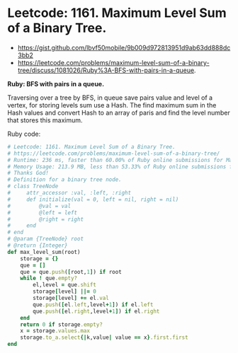 # Leetcode: 1161. Maximum Level Sum of a Binary Tree.

- https://gist.github.com/lbvf50mobile/9b009d972813951d9ab63dd888dc3bb2
- https://leetcode.com/problems/maximum-level-sum-of-a-binary-tree/discuss/1081026/Ruby%3A-BFS-with-pairs-in-a-queue.

**Ruby: BFS with pairs in a queue.**

Traversing over a tree by BFS, in queue save pairs value and level of a vertex, for storing levels sum use a Hash. The find maximum sum in the Hash values and convert Hash to an array of paris and find the level number that stores this maximum.

Ruby code: 
```Ruby
# Leetcode: 1161. Maximum Level Sum of a Binary Tree.
# https://leetcode.com/problems/maximum-level-sum-of-a-binary-tree/
# Runtime: 236 ms, faster than 60.00% of Ruby online submissions for Maximum Level Sum of a Binary Tree.
# Memory Usage: 213.9 MB, less than 53.33% of Ruby online submissions for Maximum Level Sum of a Binary Tree.
# Thanks God!
# Definition for a binary tree node.
# class TreeNode
#     attr_accessor :val, :left, :right
#     def initialize(val = 0, left = nil, right = nil)
#         @val = val
#         @left = left
#         @right = right
#     end
# end
# @param {TreeNode} root
# @return {Integer}
def max_level_sum(root)
    storage = {}
    que = []
    que = que.push([root,1]) if root
    while ! que.empty?
        el,level = que.shift
        storage[level] ||= 0
        storage[level] += el.val
        que.push([el.left,level+1]) if el.left
        que.push([el.right,level+1]) if el.right
    end
    return 0 if storage.empty?
    x = storage.values.max
    storage.to_a.select{|k,value| value == x}.first.first
end
```